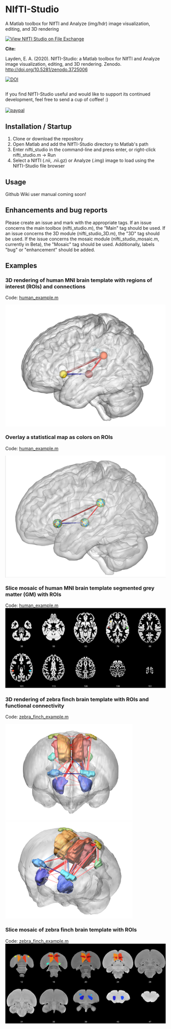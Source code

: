 # NIfTI-Studio
A Matlab toolbox for NIfTI and Analyze (img/hdr) image visualization, editing, and 3D rendering

[![View NIfTI Studio on File Exchange](https://www.mathworks.com/matlabcentral/images/matlab-file-exchange.svg)](https://www.mathworks.com/matlabcentral/fileexchange/74729-nifti-studio)

<b>Cite:</b>

Layden, E. A. (2020). NIfTI-Studio: a Matlab toolbox for NIfTI and Analyze image visualization, editing, and 3D rendering. Zenodo. http://doi.org/10.5281/zenodo.3725006

[![DOI](https://zenodo.org/badge/DOI/10.5281/zenodo.3725006.svg)](https://doi.org/10.5281/zenodo.3725006)

##
If you find NIfTI-Studio useful and would like to support its continued development, feel free to send a cup of coffee! :) <br><br>
[![paypal](https://www.paypalobjects.com/en_US/i/btn/btn_donateCC_LG.gif)](https://paypal.me/ElliotLayden?locale.x=en_US)

## Installation / Startup
1. Clone or download the repository
2. Open Matlab and add the NIfTI-Studio directory to Matlab's path
3. Enter nifti_studio in the command-line and press enter, or right-click nifti_studio.m -> Run
4. Select a NIfTI (.nii, .nii.gz) or Analyze (.img) image to load using the NIfTI-Studio file browser

## Usage
Github Wiki user manual coming soon!

## Enhancements and bug reports
Please create an issue and mark with the appropriate tags. If an issue concerns the main toolbox (nifti_studio.m), the "Main" tag should be used. If an issue concerns the 3D module (nifti_studio_3D.m), the "3D" tag should be used. If the issue concerns the mosaic module (nifti_studio_mosaic.m, currently in Beta), the "Mosaic" tag should be used. Additionally, labels "bug" or "enhancement" should be added. 

## Examples
### 3D rendering of human MNI brain template with regions of interest (ROIs) and connections
Code:  [human_example.m](https://github.com/elayden/NIfTI-Studio/blob/master/examples/human_example.m)
<p align="middle">
  <img align="middle" src="https://github.com/elayden/NIfTI-Studio/blob/master/examples/human_brain_3d_rois_connections.png" width="750 hspace="30" /> 
</p>    
                                                                                                                                                   
### Overlay a statistical map as colors on ROIs
Code:  [human_example.m](https://github.com/elayden/NIfTI-Studio/blob/master/examples/human_example.m)
<p align="middle">
  <img align="middle" src="https://github.com/elayden/NIfTI-Studio/blob/master/examples/human_brain_3d_rois_connections_colors.png" width="750 hspace="30" /> 
</p>                                                                                                                                            

### Slice mosaic of human MNI brain template segmented grey matter (GM) with ROIs
Code:  [human_example.m](https://github.com/elayden/NIfTI-Studio/blob/master/examples/human_example.m)
![Human Example - Mosaic](https://github.com/elayden/NIfTI-Studio/blob/master/examples/human_brain_mosaic_axial.png)

### 3D rendering of zebra finch brain template with ROIs and functional connectivity
Code:  [zebra_finch_example.m](https://github.com/elayden/NIfTI-Studio/blob/master/examples/zebra_finch_example.m)

<p float="middle">
  <img src="https://github.com/elayden/NIfTI-Studio/blob/master/examples/zebra_finch_brain_3d_rois_connections.png" width="400" />
  <img src="https://github.com/elayden/NIfTI-Studio/blob/master/examples/zebra_finch_brain_3d_rois_connections_2.png" width="400" /> 
</p>   

### Slice mosaic of zebra finch brain template with ROIs
Code:  [zebra_finch_example.m](https://github.com/elayden/NIfTI-Studio/blob/master/examples/zebra_finch_example.m)
![Zebra Finch Example - Mosaic](https://github.com/elayden/NIfTI-Studio/blob/master/examples/zebra_finch_brain_mosaic_coronal.png)
